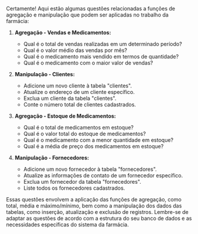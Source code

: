 Certamente! Aqui estão algumas questões relacionadas a funções de agregação e manipulação que podem ser aplicadas no trabalho da farmácia:

1. **Agregação - Vendas e Medicamentos:**
   - Qual é o total de vendas realizadas em um determinado período?
   - Qual é o valor médio das vendas por mês?
   - Qual é o medicamento mais vendido em termos de quantidade?
   - Qual é o medicamento com o maior valor de vendas?

2. **Manipulação - Clientes:**
   - Adicione um novo cliente à tabela "clientes".
   - Atualize o endereço de um cliente específico.
   - Exclua um cliente da tabela "clientes".
   - Conte o número total de clientes cadastrados.

3. **Agregação - Estoque de Medicamentos:**
   - Qual é o total de medicamentos em estoque?
   - Qual é o valor total do estoque de medicamentos?
   - Qual é o medicamento com a menor quantidade em estoque?
   - Qual é a média de preço dos medicamentos em estoque?

4. **Manipulação - Fornecedores:**
   - Adicione um novo fornecedor à tabela "fornecedores".
   - Atualize as informações de contato de um fornecedor específico.
   - Exclua um fornecedor da tabela "fornecedores".
   - Liste todos os fornecedores cadastrados.

Essas questões envolvem a aplicação das funções de agregação, como total, média e máximo/mínimo, bem como a manipulação dos dados das tabelas, como inserção, atualização e exclusão de registros. Lembre-se de adaptar as questões de acordo com a estrutura do seu banco de dados e as necessidades específicas do sistema da farmácia.
